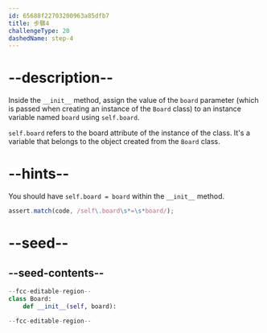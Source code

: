```yaml
---
id: 65688f22703200963a85dfb7
title: 步驟4
challengeType: 20
dashedName: step-4
---
```


# --description--

Inside the `__init__` method, assign the value of the `board` parameter (which is passed when creating an instance of the `Board` class) to an instance variable named `board` using `self.board`.

`self.board` refers to the board attribute of the instance of the class. It's a variable that belongs to the object created from the `Board` class.

# --hints--

You should have `self.board = board` within the `__init__` method.

```js
assert.match(code, /self\.board\s*=\s*board/);
```

# --seed--

## --seed-contents--

```py
--fcc-editable-region--
class Board:
    def __init__(self, board):

--fcc-editable-region--
```
